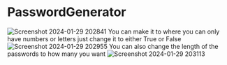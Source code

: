 # PasswordGenerator
![Screenshot 2024-01-29 202841](https://github.com/MattLovesToCode/PasswordGenerator/assets/134560399/0a5bd452-92e7-484c-aa6f-48447d693b2d)
You can make it to where you can only have numbers or letters just change it to either True or False 
![Screenshot 2024-01-29 202955](https://github.com/MattLovesToCode/PasswordGenerator/assets/134560399/f34c5fef-a965-49dc-b485-64823a4443ef)
You can also change the length of the passwords to how many you want 
![Screenshot 2024-01-29 203113](https://github.com/MattLovesToCode/PasswordGenerator/assets/134560399/b2b15608-05ed-4905-8bed-e359bf321a9b)
